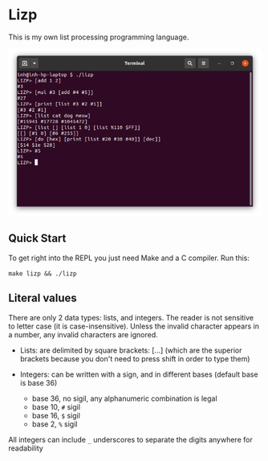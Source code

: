 # Lizp

This is my own list processing programming language.

![Terminal window screenshot](./screenshot.png)

## Quick Start

To get right into the REPL you just need Make and a C compiler. Run this:

```shell
make lizp && ./lizp
```

## Literal values

There are only 2 data types: lists, and integers. The reader is not sensitive to letter case (it is case-insensitive).
Unless the invalid character appears in a number, any invalid characters are ignored.

* Lists: are delimited by square brackets: [...]
(which are the superior brackets because you don't need to press shift in order to type them)

* Integers: can be written with a sign, and in different bases (default base is base 36)
  * base 36, no sigil, any alphanumeric combination is legal 
  * base 10, `#` sigil
  * base 16, `$` sigil
  * base 2, `%` sigil

All integers can include `_` underscores to separate the digits anywhere for readability


